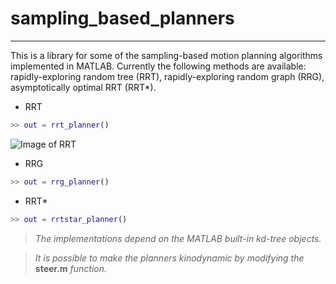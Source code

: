 # sampling_based_planners
---
This is a library for some of the sampling-based motion planning algorithms implemented in MATLAB. Currently the following methods are available: rapidly-exploring random tree (RRT), rapidly-exploring random graph (RRG), asymptotically optimal RRT (RRT*).

- RRT

```matlab
>> out = rrt_planner()
```

![Image of RRT](https://raw.githubusercontent.com/MaaniGhaffari/sampling_based_planners/master/figures/RRT_Cave.gif)


- RRG

```matlab
>> out = rrg_planner()
```


- RRT*

```matlab
>> out = rrtstar_planner()
```


> *The implementations depend on the MATLAB built-in kd-tree objects.*

> *It is possible to make the planners kinodynamic by modifying the* **steer.m** *function.* 
